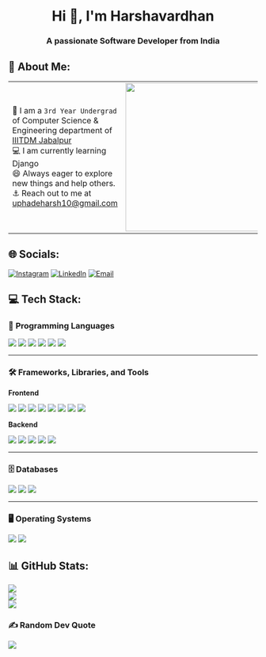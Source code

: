 
<h1 align="center">Hi 👋, I'm Harshavardhan</h1>
<h3 align="center">A passionate Software Developer from India</h3>


## 💫 About Me:
<table>
  <tr>
    <td>
      🏫 I am a <code>3rd Year Undergrad</code> of Computer Science & Engineering department of <a href="https://iiitdmj.ac.in/">IIITDM Jabalpur</a><br>
      💻 I am currently learning Django<br>
      😄 Always eager to explore new things and help others.<br>
      ⚓ Reach out to me at <a href="mailto:uphadeharsh10@gmail.com">uphadeharsh10@gmail.com</a>
    </td>
    <td>
      <img src="https://i.pinimg.com/originals/69/e6/f6/69e6f674d4ab40834c31493d21d9560c.gif" width="300"/>
    </td>
  </tr>
</table>


## 🌐 Socials:
[![Instagram](https://img.shields.io/badge/Instagram-%23E4405F.svg?logo=Instagram&logoColor=white)](https://instagram.com/harsh.uphade04) 
[![LinkedIn](https://img.shields.io/badge/LinkedIn-%230077B5.svg?logo=linkedin&logoColor=white)](https://linkedin.com/in/harshavardhan-uphade-060112284) 
[![Email](https://img.shields.io/badge/Email-D14836?style=flat&logo=gmail&logoColor=white)](mailto:uphadeharsh10@gmail.com)

## 💻 Tech Stack:

### 🚀 **Programming Languages**  
<p>
  <img src="https://img.shields.io/badge/c-%2300599C.svg?style=for-the-badge&logo=c&logoColor=white" />
  <img src="https://img.shields.io/badge/c++-%2300599C.svg?style=for-the-badge&logo=c%2B%2B&logoColor=white" />
  <img src="https://img.shields.io/badge/java-%23ED8B00.svg?style=for-the-badge&logo=openjdk&logoColor=white" />
  <img src="https://img.shields.io/badge/javascript-%23323330.svg?style=for-the-badge&logo=javascript&logoColor=%23F7DF1E" />
  <img src="https://img.shields.io/badge/python-3670A0?style=for-the-badge&logo=python&logoColor=ffdd54" />
  <img src="https://img.shields.io/badge/php-%23777BB4.svg?style=for-the-badge&logo=php&logoColor=white" />
</p>

---

### 🛠️ **Frameworks, Libraries, and Tools**

**Frontend**  
<p>
  <img src="https://img.shields.io/badge/html5-%23E34F26.svg?style=for-the-badge&logo=html5&logoColor=white" />
  <img src="https://img.shields.io/badge/css3-%231572B6.svg?style=for-the-badge&logo=css3&logoColor=white" />
  <img src="https://img.shields.io/badge/react-%2320232a.svg?style=for-the-badge&logo=react&logoColor=%2361DAFB" />
  <img src="https://img.shields.io/badge/react_native-%2320232a.svg?style=for-the-badge&logo=react&logoColor=%2361DAFB" />
  <img src="https://img.shields.io/badge/React_Router-CA4245?style=for-the-badge&logo=react-router&logoColor=white" />
  <img src="https://img.shields.io/badge/redux-%23593d88.svg?style=for-the-badge&logo=redux&logoColor=white" />
  <img src="https://img.shields.io/badge/tailwindcss-%2338B2AC.svg?style=for-the-badge&logo=tailwind-css&logoColor=white" />
  <img src="https://img.shields.io/badge/bootstrap-%238511FA.svg?style=for-the-badge&logo=bootstrap&logoColor=white" />
</p>

**Backend**  
<p>
  <img src="https://img.shields.io/badge/node.js-6DA55F?style=for-the-badge&logo=node.js&logoColor=white" />
  <img src="https://img.shields.io/badge/express.js-%23404d59.svg?style=for-the-badge&logo=express&logoColor=%2361DAFB" />
  <img src="https://img.shields.io/badge/django-%23092E20.svg?style=for-the-badge&logo=django&logoColor=white" />
  <img src="https://img.shields.io/badge/flask-%23000.svg?style=for-the-badge&logo=flask&logoColor=white" />
  <img src="https://img.shields.io/badge/JWT-black?style=for-the-badge&logo=JSON%20web%20tokens" />
</p>

---

### 🗄️ **Databases**  
<p>
  <img src="https://img.shields.io/badge/MongoDB-%234ea94b.svg?style=for-the-badge&logo=mongodb&logoColor=white" />
  <img src="https://img.shields.io/badge/mysql-4479A1.svg?style=for-the-badge&logo=mysql&logoColor=white" />
  <img src="https://img.shields.io/badge/firebase-%23039BE5.svg?style=for-the-badge&logo=firebase&logoColor=white" />
</p>

---

### 🖥️ **Operating Systems**  
<p>
  <img src="https://img.shields.io/badge/Linux-FCC624?style=for-the-badge&logo=linux&logoColor=black" />
  <img src="https://img.shields.io/badge/Windows-0078D6?style=for-the-badge&logo=windows&logoColor=white" />
</p>


## 📊 GitHub Stats:
![](https://github-readme-stats.vercel.app/api?username=uphadeharsh45&theme=dark&hide_border=false&include_all_commits=false&count_private=false)<br/>
![](https://github-readme-streak-stats.herokuapp.com/?user=uphadeharsh45&theme=dark&hide_border=false)<br/>
![](https://github-readme-stats.vercel.app/api/top-langs/?username=uphadeharsh45&theme=dark&hide_border=false&include_all_commits=false&count_private=false&layout=compact)

### ✍️ Random Dev Quote
![](https://quotes-github-readme.vercel.app/api?type=horizontal&theme=radical)

